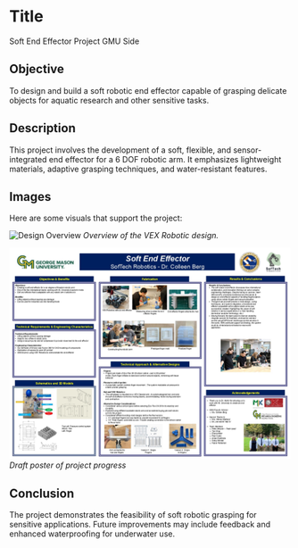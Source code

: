 # Title
Soft End Effector Project GMU Side

## Objective
To design and build a soft robotic end effector capable of grasping delicate objects for aquatic research and other sensitive tasks.

## Description
This project involves the development of a soft, flexible, and sensor-integrated end effector for a 6 DOF robotic arm. It emphasizes lightweight materials, adaptive grasping techniques, and water-resistant features.

## Images
Here are some visuals that support the project:

![Design Overview](image/Vex-robot-final.jpg)
*Overview of the VEX Robotic design.*

![Poster Photo](documents/ME-444-Capstone-Poster-Draft-Team-17-SofTech-Robotics-.jpg)
*Draft poster of project progress*

## Conclusion
The project demonstrates the feasibility of soft robotic grasping for sensitive applications. Future improvements may include feedback and enhanced waterproofing for underwater use.

